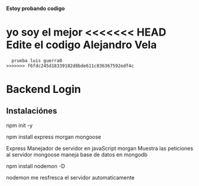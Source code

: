 #### Estoy probando codigo


  yo soy el mejor 
  <<<<<<< HEAD
  Edite el codigo Alejandro Vela
  =======



      prueba luis guerra0
    >>>>>>> f6fdc245d18339182d8bde611c836367592edf4c

# Backend Login

## Instalaciónes

npm init -y

npm install express morgan mongoose

Express Manejador de servidor en javaScript
morgan Muestra las peticiones al servidor
mongoose maneja base de datos en mongodb

npm install nodemon -D

nodemon me resfresca el servidor automaticamente 